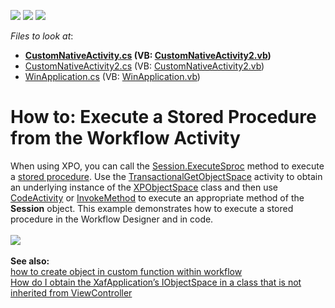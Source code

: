 <!-- default badges list -->
![](https://img.shields.io/endpoint?url=https://codecentral.devexpress.com/api/v1/VersionRange/128590131/15.1.6%2B)
[![](https://img.shields.io/badge/Open_in_DevExpress_Support_Center-FF7200?style=flat-square&logo=DevExpress&logoColor=white)](https://supportcenter.devexpress.com/ticket/details/T287283)
[![](https://img.shields.io/badge/📖_How_to_use_DevExpress_Examples-e9f6fc?style=flat-square)](https://docs.devexpress.com/GeneralInformation/403183)
<!-- default badges end -->
<!-- default file list -->
*Files to look at*:

* **[CustomNativeActivity.cs](./CS/ExecuteSprocWorkflowExample.Module/CustomNativeActivity.cs) (VB: [CustomNativeActivity2.vb](./VB/ExecuteSprocWorkflowExample.Module/CustomNativeActivity2.vb))**
* [CustomNativeActivity2.cs](./CS/ExecuteSprocWorkflowExample.Module/CustomNativeActivity2.cs) (VB: [CustomNativeActivity2.vb](./VB/ExecuteSprocWorkflowExample.Module/CustomNativeActivity2.vb))
* [WinApplication.cs](./CS/ExecuteSprocWorkflowExample.Win/WinApplication.cs) (VB: [WinApplication.vb](./VB/ExecuteSprocWorkflowExample.Win/WinApplication.vb))
<!-- default file list end -->
# How to: Execute a Stored Procedure from the Workflow Activity


When using XPO, you can call the <a href="https://documentation.devexpress.com/#CoreLibraries/DevExpressXpoSession_ExecuteSproctopic">Session.ExecuteSproc</a> method to execute a <a href="https://documentation.devexpress.com/#CoreLibraries/CustomDocument8919">stored procedure</a>. Use the <a href="https://documentation.devexpress.com/#eXpressAppFramework/CustomDocument113355">TransactionalGetObjectSpace</a> activity to obtain an underlying instance of the <a href="https://documentation.devexpress.com/#eXpressAppFramework/clsDevExpressExpressAppXpoXPObjectSpacetopic">XPObjectSpace</a> class and then use <a href="https://msdn.microsoft.com/library/system.activities.codeactivity(v=vs.110).aspx">CodeActivity</a> or <a href="https://msdn.microsoft.com/library/system.activities.statements.invokemethod(v=vs.100).aspx">InvokeMethod</a> to execute an appropriate method of the <strong>Session</strong> object. This example demonstrates how to execute a stored procedure in the Workflow Designer and in code.<br /><br /><img src="https://raw.githubusercontent.com/DevExpress-Examples/how-to-execute-a-stored-procedure-from-the-workflow-activity-t287283/15.1.6+/media/09abca14-5607-11e5-80bf-00155d62480c.png"><br /><br /><strong>See also:</strong><br /><a href="https://www.devexpress.com/Support/Center/p/T247923">how to create object in custom function within workflow</a> <br /><a href="https://www.devexpress.com/Support/Center/p/Q444383">How do I obtain the XafApplication’s IObjectSpace in a class that is not inherited from ViewController</a>

<br/>


